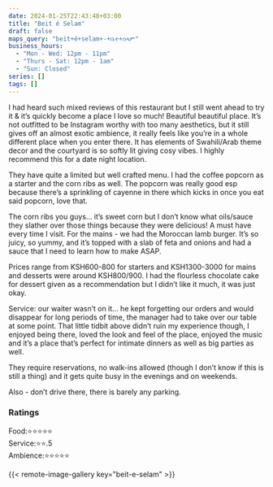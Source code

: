 ```yaml
---
date: 2024-01-25T22:43:48+03:00
title: "Beit é Selam"
draft: false
maps_query: "beit+é+selam+-+ቤተ+ሰላም"
business_hours:
  - "Mon - Wed: 12pm - 11pm"
  - "Thurs - Sat: 12pm - 1am"
  - "Sun: Closed"
series: []
tags: []
---
```


I had heard such mixed reviews of this restaurant but I still went ahead to try it & it’s quickly become a place I love so much! Beautiful beautiful place. It’s not outfitted to be Instagram worthy with too many aesthetics, but it still gives off an almost exotic ambience, it really feels like you’re in a whole different place when you enter there. It has elements of Swahili/Arab theme decor and the courtyard is so softly lit giving cosy vibes. I highly recommend this for a date night location.

They have quite a limited but well crafted menu. I had the coffee popcorn as a starter and the corn ribs as well. The popcorn was really good esp because there’s a sprinkling of cayenne in there which kicks in once you eat said popcorn, love that.

The corn ribs you guys… it’s sweet corn but I don’t know what oils/sauce they slather over those things because they were delicious! A must have every time I visit. For the mains - we had the Moroccan lamb burger. It’s so juicy, so yummy, and it’s topped with a slab of feta and onions and had a sauce that I need to learn how to make ASAP.

Prices range from KSH600-800 for starters and KSH1300-3000 for mains and desserts were around KSH800/900. I had the flourless chocolate cake for dessert given as a recommendation but I didn’t like it much, it was just okay.

Service: our waiter wasn’t on it… he kept forgetting our orders and would disappear for long periods of time, the manager had to take over our table at some point. That little tidbit above didn’t ruin my experience though, I enjoyed being there, loved the look and feel of the place, enjoyed the music and it’s a place that’s perfect for intimate dinners as well as big parties as well.

They require reservations, no walk-ins allowed (though I don’t know if this is still a thing) and it gets quite busy in the evenings and on weekends.

Also - don’t drive there, there is barely any parking.

### Ratings

Food:⭐️⭐️⭐️⭐️⭐️<br>
Service:⭐️⭐️.5<br>
Ambience:⭐️⭐️⭐️⭐️⭐️<br>

{{< remote-image-gallery key="beit-e-selam" >}}
